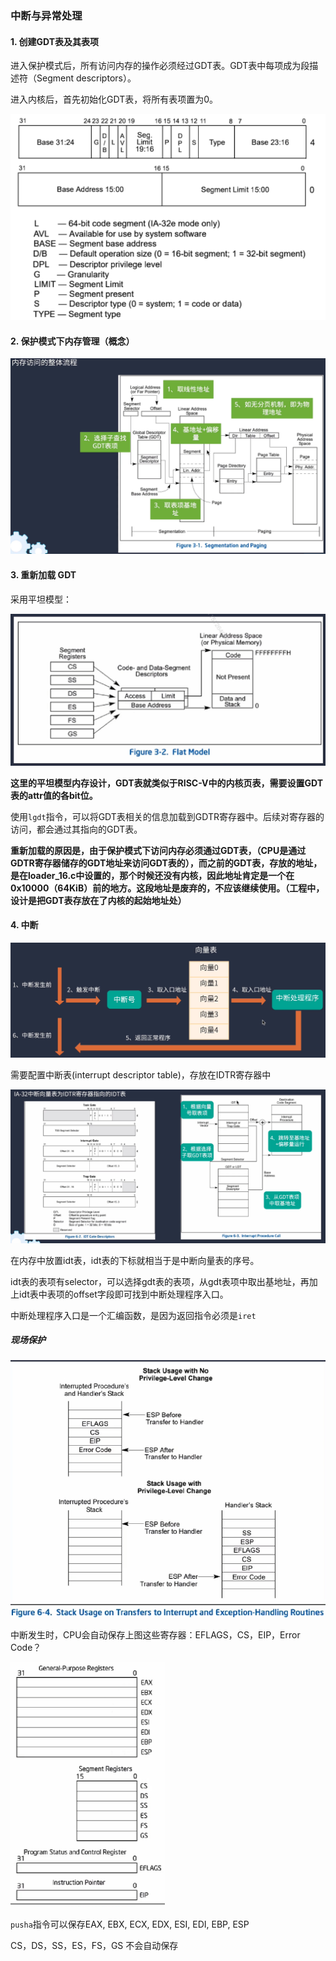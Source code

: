 ### 中断与异常处理

#### 1. 创建GDT表及其表项

进入保护模式后，所有访问内存的操作必须经过GDT表。GDT表中每项成为段描述符（Segment descriptors）。

进入内核后，首先初始化GDT表，将所有表项置为0。

![image-20230309011554362](3_interrupt_pic/image-20230309011554362.png)

#### 2. 保护模式下内存管理（概念）

 ![image-20230308234041909](3_interrupt_pic/image-20230308234041909.png)



#### 3. 重新加载 GDT

采用平坦模型：

<img src="3_interrupt_pic/image-20230308234422293.png" alt="image-20230308234422293" style="zoom: 50%;" />

**这里的平坦模型内存设计，GDT表就类似于RISC-V中的内核页表，需要设置GDT表的attr值的各bit位。**

使用`lgdt`指令，可以将GDT表相关的信息加载到GDTR寄存器中。后续对寄存器的访问，都会通过其指向的GDT表。

**重新加载的原因是，由于保护模式下访问内存必须通过GDT表，（CPU是通过GDTR寄存器储存的GDT地址来访问GDT表的），而之前的GDT表，存放的地址，是在loader_16.c中设置的，那个时候还没有内核，因此地址肯定是一个在0x10000（64KiB）前的地方。这段地址是废弃的，不应该继续使用。（工程中，设计是把GDT表存放在了内核的起始地址处）**



#### 4. 中断

![image-20230309192257660](3_interrupt_pic/image-20230309192257660.png)

需要配置中断表(interrupt descriptor table)，存放在IDTR寄存器中

![image-20230309193409735](3_interrupt_pic/image-20230309193409735.png)

在内存中放置idt表，idt表的下标就相当于是中断向量表的序号。

idt表的表项有selector，可以选择gdt表的表项，从gdt表项中取出基地址，再加上idt表中表项的offset字段即可找到中断处理程序入口。

中断处理程序入口是一个汇编函数，是因为返回指令必须是`iret`

##### 现场保护

<img src="3_interrupt_pic/image-20230309221829139.png" alt="image-20230309221829139" style="zoom:67%;" />

中断发生时，CPU会自动保存上图这些寄存器：EFLAGS，CS，EIP，Error Code？

<img src="3_interrupt_pic/image-20230309222327924.png" alt="image-20230309222327924" style="zoom:67%;" />

`pusha`指令可以保存EAX, EBX, ECX, EDX, ESI, EDI, EBP, ESP

CS，DS，SS，ES，FS，GS 不会自动保存